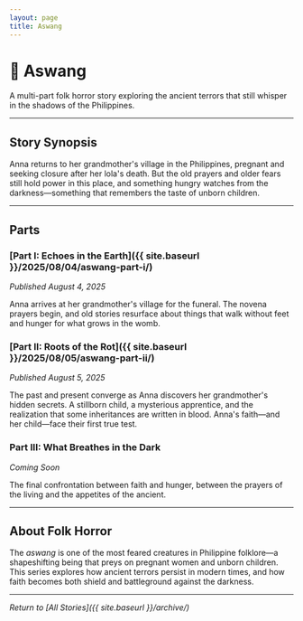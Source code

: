 ```yaml
---
layout: page
title: Aswang
---
```


# 📖 Aswang

A multi-part folk horror story exploring the ancient terrors that still whisper in the shadows of the Philippines.

---

## Story Synopsis

Anna returns to her grandmother's village in the Philippines, pregnant and seeking closure after her lola's death. But the old prayers and older fears still hold power in this place, and something hungry watches from the darkness—something that remembers the taste of unborn children.

---

## Parts

### [Part I: Echoes in the Earth]({{ site.baseurl }}/2025/08/04/aswang-part-i/)
*Published August 4, 2025*

Anna arrives at her grandmother's village for the funeral. The novena prayers begin, and old stories resurface about things that walk without feet and hunger for what grows in the womb.

### [Part II: Roots of the Rot]({{ site.baseurl }}/2025/08/05/aswang-part-ii/)
*Published August 5, 2025*

The past and present converge as Anna discovers her grandmother's hidden secrets. A stillborn child, a mysterious apprentice, and the realization that some inheritances are written in blood. Anna's faith—and her child—face their first true test.

### Part III: What Breathes in the Dark
*Coming Soon*

The final confrontation between faith and hunger, between the prayers of the living and the appetites of the ancient.

---

## About Folk Horror

The *aswang* is one of the most feared creatures in Philippine folklore—a shapeshifting being that preys on pregnant women and unborn children. This series explores how ancient terrors persist in modern times, and how faith becomes both shield and battleground against the darkness.

---

*Return to [All Stories]({{ site.baseurl }}/archive/)*
